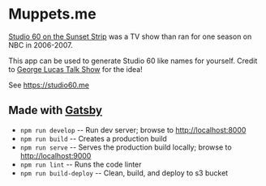 # Muppets.me

[Studio 60 on the Sunset Strip](https://en.wikipedia.org/wiki/Studio_60_on_the_Sunset_Strip) was a TV show than ran for one season on NBC in 2006-2007.

This app can be used to generate Studio 60 like names for yourself. Credit to [George Lucas Talk Show](https://twitter.com/GLucasTalkShow) for the idea!

See <https://studio60.me>

## Made with [Gatsby](https://www.gatsbyjs.org/)

- `npm run develop` -- Run dev server; browse to <http://localhost:8000>
- `npm run build` -- Creates a production build
- `npm run serve` -- Serves the production build locally; browse to <http://localhost:9000>
- `npm run lint` -- Runs the code linter
- `npm run build-deploy` -- Clean, build, and deploy to s3 bucket
